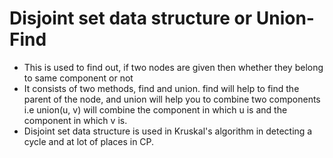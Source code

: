 # Disjoint set data structure or Union-Find
* This is used to find out, if two nodes are given then whether they belong to same component or not
* It consists of two methods, find and union. find will help to find the parent of the node, and union will help you to combine two components i.e union(u, v) will combine the component in which u is and the component in which v is.
* Disjoint set data structure is used in Kruskal's algorithm in detecting a cycle and at lot of places in CP.






















